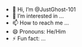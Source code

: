 - 👋 Hi, I’m @JustGhost-101
- 👀 I’m interested in ...
- 📫 How to reach me ...
- 😄 Pronouns: He/Him
- ⚡ Fun fact: ...

<!---
JustGhost-101/JustGhost-101 is a ✨ special ✨ repository because its `README.md` (this file) appears on your GitHub profile.
You can click the Preview link to take a look at your changes.
--->

